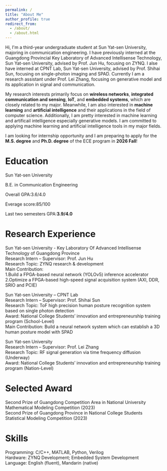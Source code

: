 ```yaml
---
permalink: /
title: "About Me"
author_profile: true
redirect_from: 
  - /about/
  - /about.html
---
```




Hi, I'm a third-year undergraduate student at Sun Yat-sen University, majoring in communication engineering. I have previously interned at the Guangdong Provincial Key Laboratory of Advanced Intellisense Technology, Sun Yat-sen University, advised by Prof. Jun Hu, focusing on ZYNQ. I alse have interned at CPNT Lab, Sun Yat-sen University, advised by Prof. Shihai Sun, focusing on single-photon imaging and SPAD. Currently I am a research assistant under Prof. Lei Zhang, focusing on generative model and its application in signal and communication.

My research interests primarily focus on **wireless networks**, **integrated communication and sensing**, **IoT**, and **embedded systems**, which are closely related to my major. Meanwhile, I am also interested in **machine learning** and **artificial intelligence** and their applications in the field of computer science. Additionally, I am pretty interested in machine learning and artificail intelligence especially generative models. I am committed to applying machine learning and artificial intelligence tools in my major fields.  

I am looking for internship opportunity and I am preparing to apply for the **M.S. degree** and **Ph.D. degree** of the ECE program in **2026 Fall**!

Education
======
Sun Yat-sen University  

B.E. in Communication Engineering  

Overall GPA:3.6/4.0   

Everage score:85/100   

Last two semesters GPA:**3.9/4.0**


Research Experience
======
Sun Yat-sen University - Key Laboratory Of Advanced Intellisense Technology of Guangdong Province  
Research Intern – Supervisor: Prof. Jun Hu   
Research Topic: ZYNQ research & development  
Main Contribution:  
1.Build a FPGA-based neural network (YOLOv5) inference accelerator  
2.Optimize a FPGA-based high-speed signal acquisition system (AXI, DDR, SRIO and PCIE)  

Sun Yat-sen University – CPNT Lab  
Research Intern – Supervisor: Prof. Shihai Sun  
Research Topic: ToF high precision human posture recognition system based on single photon detection  
Award: National College Students’ innovation and entrepreneurship training program (School-Level)  
Main Contribution: Build a neural network system which can establish a 3D human posture model with SPAD  

Sun Yat-sen University  
Research Intern – Supervisor: Prof. Lei Zhang  
Research Topic: RF signal generation via time frequency diffusion (Underway)  
Award: National College Students’ innovation and entrepreneurship training program (Nation-Level)  

Selected Award
======
Second Prize of Guangdong Competition Area in National University Mathematical Modeling Competition (2023)  
Second Prize of Guangdong Province in National College Students Statistical Modeling Competition (2023)  

Skills
======
Programming: C/C++, MATLAB, Python, Verilog  
Hardware: ZYNQ Development; Embedded System Development   
Language: English (fluent), Mandarin (native)  
